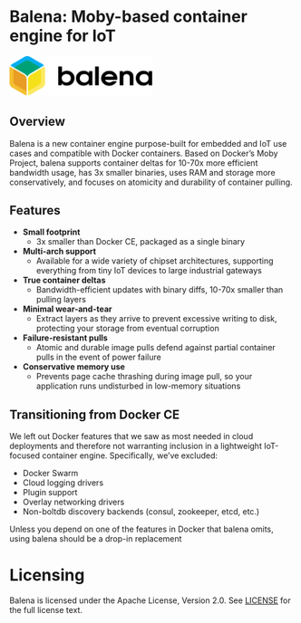 Balena: Moby-based container engine for IoT
===========================================

<img src="docs/static_files/balena-logo-black.svg" alt="Balena" width="50%" />

## Overview

Balena is a new container engine purpose-built for embedded and IoT use cases
and compatible with Docker containers. Based on Docker’s Moby Project, balena
supports container deltas for 10-70x more efficient bandwidth usage, has 3x
smaller binaries, uses RAM and storage more conservatively, and focuses on
atomicity and durability of container pulling.

## Features

- __Small footprint__
	- 3x smaller than Docker CE, packaged as a single binary
- __Multi-arch support__
	- Available for a wide variety of chipset architectures, supporting everything from tiny IoT devices to large industrial gateways
- __True container deltas__
	- Bandwidth-efficient updates with binary diffs, 10-70x smaller than pulling layers
- __Minimal wear-and-tear__
	- Extract layers as they arrive to prevent excessive writing to disk, protecting your storage from eventual corruption
- __Failure-resistant pulls__
	- Atomic and durable image pulls defend against partial container pulls in the event of power failure
- __Conservative memory use__
	- Prevents page cache thrashing during image pull, so your application runs undisturbed in low-memory situations

## Transitioning from Docker CE

We left out Docker features that we saw as most needed in cloud deployments and
therefore not warranting inclusion in a lightweight IoT-focused container
engine. Specifically, we’ve excluded:

- Docker Swarm
- Cloud logging drivers
- Plugin support
- Overlay networking drivers
- Non-boltdb discovery backends (consul, zookeeper, etcd, etc.)

Unless you depend on one of the features in Docker that balena omits, using
balena should be a drop-in replacement

Licensing
=========
Balena is licensed under the Apache License, Version 2.0. See
[LICENSE](https://github.com/resin-os/balena/blob/master/LICENSE) for the full
license text.
